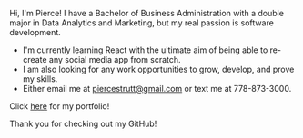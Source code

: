 Hi, I'm Pierce! I have a Bachelor of Business Administration with a double major in Data Analytics and Marketing, but my real passion is software development.
- I'm currently learning React with the ultimate aim of being able to re-create any social media app from scratch.
- I am also looking for any work opportunities to grow, develop, and prove my skills.
- Either email me at piercestrutt@gmail.com or text me at 778-873-3000.

Click [here](https://pierce-strutt.vercel.app/) for my portfolio!

Thank you for checking out my GitHub!
